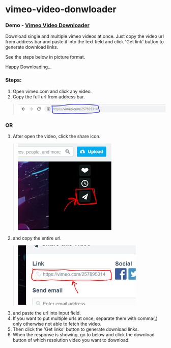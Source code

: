 # vimeo-video-donwloader
### Demo - [Vimeo Video Downloader](https://phe0nix.github.io/vimeo-video-donwloader/)
Download single and multiple vimeo videos at once. Just copy the video url from address bar and paste it into the text field and click 'Get link' button to generate download links.

See the steps below in picture format.

Happy Downloading...
### Steps:  
1. Open vimeo.com and click any video.
2. Copy the full url from address bar.
> ![Like this](https://raw.githubusercontent.com/Phe0nix/vimeo-video-donwloader/master/img/vimeo%20url%20bar.PNG "vimeo url pic")
### OR
1. After open the video, click the share icon.
> ![Like this](https://raw.githubusercontent.com/Phe0nix/vimeo-video-donwloader/master/img/vimeo%20share%20icon.PNG "vimeo share icon pic")
2. and copy the entire url.
> ![Like this](https://raw.githubusercontent.com/Phe0nix/vimeo-video-donwloader/master/img/vimeo%20share%20url.PNG "vimeo share icon pic")

3. and paste the url into input field.
4. If you want to put multiple urls at once, separate them with comma(,) only otherwise not able to fetch the video.
5. Then click the 'Get links' button to generate download links.
6. When the response is showing, go to below and click the download button of which resolution video you want to download.
